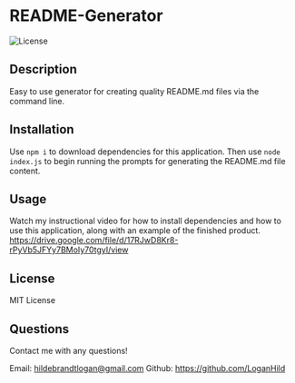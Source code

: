 # README-Generator
![License](https://img.shields.io/badge/license-MITLicense-blue?style=plastic&logo=appveyor)

## Description
Easy to use generator for creating quality README.md files via the command line.

## Installation
Use <code>npm i</code> to download dependencies for this application. Then use <code>node index.js</code> to begin running the prompts for generating the README.md file content. 

## Usage
Watch my instructional video for how to install dependencies and how to use this application, along with an example of the finished product.
<https://drive.google.com/file/d/17RJwD8Kr8-rPyVb5JFYy7BMoIy70tgyI/view>


## License
MIT License

## Questions
Contact me with any questions!

Email: <hildebrandtlogan@gmail.com>
Github: <https://github.com/LoganHild>
